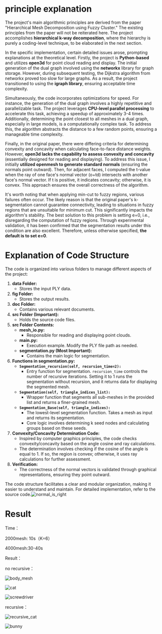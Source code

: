 # principle explanation


The project's main algorithmic principles are derived from the paper "Hierarchical Mesh Decomposition using Fuzzy Cluster." The existing principles from the paper will not be reiterated here. The project accomplishes **hierarchical k-way decomposition**, where the hierarchy is purely a coding-level technique, to be elaborated in the next section.

In the specific implementation, certain detailed issues arose, prompting explanations at the theoretical level. Firstly, the project is **Python-based** and utilizes **open3d** for point cloud reading and display. The initial generation of the dual graph involved using the **networkx** library for graph storage. However, during subsequent testing, the Dijkstra algorithm from networkx proved too slow for large graphs. As a result, the project transitioned to using the **igraph library**, ensuring acceptable time complexity.

Simultaneously, the code incorporates optimizations for speed. For instance, the generation of the dual graph involves a highly repetitive and parallelizable task. The project leverages **CPU-level parallel processing** to accelerate this task, achieving a speedup of approximately 3-4 times. Additionally, determining the point closest to all meshes in a dual graph, especially in large models, is a computationally complex task. To address this, the algorithm abstracts the distance to a few random points, ensuring a manageable time complexity.


Finally, in the original paper, there were differing criteria for determining convexity and concavity when calculating face-to-face distance weights. However, **open3d lacks the capability to assess convexity and concavity** (essentially designed for reading and displaying). To address this issue, I initially **utilized openmesh to generate standard normals** (ensuring the normals point outward). Then, for adjacent faces, I computed the t-value when the ray of one face's normal vector (o+td) intersects with another face's normal vector. If t is positive, it indicates concavity; otherwise, it is convex. This approach ensures the overall correctness of the algorithm.

It's worth noting that when applying min-cut to fuzzy regions, various failures often occur. The likely reason is that the original paper's k-segmentation cannot guarantee connectivity, leading to situations in fuzzy regions that are unsuitable for minimum cut. This significantly impacts the algorithm's stability. The best solution to this problem is setting e=0, i.e., disregarding the computation of fuzzy regions. Through experimental validation, it has been confirmed that the segmentation results under this condition are also excellent. Therefore, unless otherwise specified, **the default is to set e=0**.

# Explanation of Code Structure

The code is organized into various folders to manage different aspects of the project:

1. **data Folder:**
   - Stores the input PLY data.
2. **fig Folder:**
   - Stores the output results.
3. **doc Folder:**
   - Contains various relevant documents.
4. **src Folder (Important):**
   - Holds the source code files.
5. **src Folder Contents:**
   - **mesh_io.py:**
     - Responsible for reading and displaying point clouds.
   - **main.py:**
     - Execution example. Modify the PLY file path as needed.
   - **segmentation.py (Most Important):**
     - Contains the main logic for segmentation.
6. **Functions in segmentation.py:**
   - **`Segmentation_recursion(self, recursion_time=2):`**
     - Entry function for segmentation. `recursion_time` controls the number of recursive iterations. Setting it to 1 runs the segmentation without recursion, and it returns data for displaying the segmented mesh.
   - **`Segmentation(self, triangle_indices_list):`**
     - Wrapper function that segments all sub-meshes in the provided list and returns a finer-grained mesh.
   - **`Segmentation_Base(self, triangle_indices):`**
     - The lowest-level segmentation function. Takes a mesh as input and returns its segmentation.
     - Core logic involves determining k seed nodes and calculating groups based on these seeds.
7. **Convexity/Concavity Determination Code:**
   - Inspired by computer graphics principles, the code checks convexity/concavity based on the angle cosine and ray calculations.
   - The determination involves checking if the cosine of the angle is equal to 1. If so, the region is convex; otherwise, it uses ray calculations for further assessment.
8. **Verification:**
   - The correctness of the normal vectors is validated through graphical representations, ensuring they point outward.

The code structure facilitates a clear and modular organization, making it easier to understand and maintain. For detailed implementation, refer to the source code.![normal_is_right](fig/normal_is_right.jpg)

# Result

Time：

2000mesh: 10s（K=6）

4000mesh:30-40s

Result：

no recursive：

![body_mesh](fig/body_mesh.jpg)

![cat](fig/cat.jpg)

![screwdriver](fig/screwdriver.jpg)

recursive：

![recursive_cat](fig/recursive_cat.jpg)



![bunny](fig/bunny.jpg)

